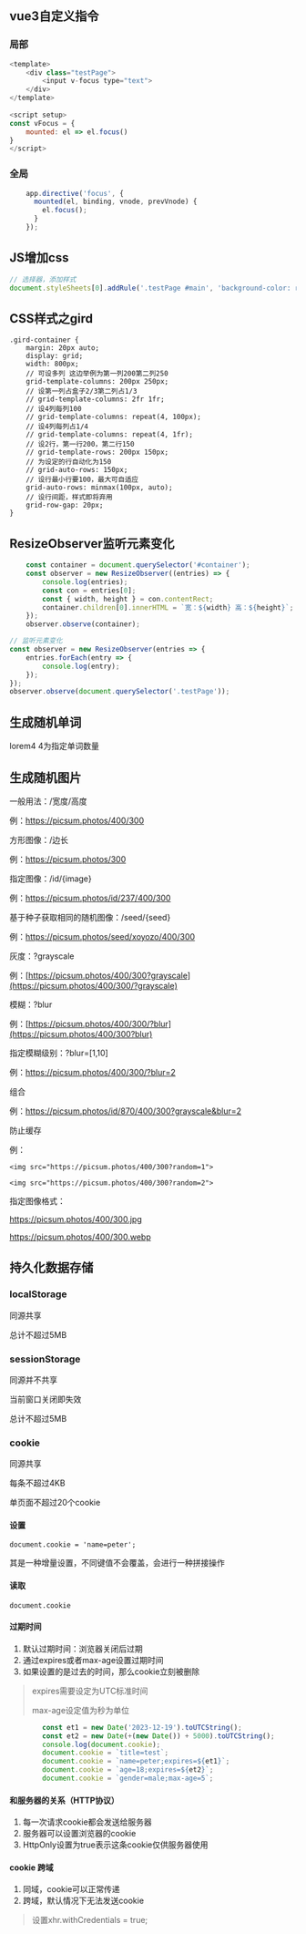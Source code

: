## vue3自定义指令

### 局部

```javascript
<template>
    <div class="testPage">
        <input v-focus type="text">
    </div>
</template>
  
<script setup>
const vFocus = {
    mounted: el => el.focus()
}
</script>
```

### 全局

```javascript
    app.directive('focus', {
      mounted(el, binding, vnode, prevVnode) {
        el.focus();
      }
    });
```

## JS增加css

```javascript
// 选择器，添加样式
document.styleSheets[0].addRule('.testPage #main', 'background-color: red;');
```

## CSS样式之gird

```
.gird-container {
    margin: 20px auto;
    display: grid;
    width: 800px;
    // 可设多列 这边举例为第一列200第二列250
    grid-template-columns: 200px 250px;
    // 设第一列占盒子2/3第二列占1/3
    // grid-template-columns: 2fr 1fr;
    // 设4列每列100
    // grid-template-columns: repeat(4, 100px);
    // 设4列每列占1/4
    // grid-template-columns: repeat(4, 1fr);
    // 设2行，第一行200，第二行150
    // grid-template-rows: 200px 150px;
    // 为设定的行自动化为150
    // grid-auto-rows: 150px;
    // 设行最小行要100，最大可自适应
    grid-auto-rows: minmax(100px, auto);
    // 设行间距，样式即将弃用
    grid-row-gap: 20px;
}
```

## ResizeObserver监听元素变化

```javascript
    const container = document.querySelector('#container');
    const observer = new ResizeObserver((entries) => {
        console.log(entries);
        const con = entries[0];
        const { width, height } = con.contentRect;
        container.children[0].innerHTML = `宽：${width} 高：${height}`;
    });
    observer.observe(container);
```

```javascript
// 监听元素变化
const observer = new ResizeObserver(entries => {
    entries.forEach(entry => {
        console.log(entry);
    });
});
observer.observe(document.querySelector('.testPage'));
```

## 生成随机单词
lorem4
4为指定单词数量

## 生成随机图片

一般用法：/宽度/高度

例：https://picsum.photos/400/300



方形图像：/边长

例：https://picsum.photos/300



指定图像：/id/{image}

例：https://picsum.photos/id/237/400/300



基于种子获取相同的随机图像：/seed/{seed}

例：https://picsum.photos/seed/xoyozo/400/300



灰度：?grayscale

例：[https://picsum.photos/400/300?grayscale](https://picsum.photos/400/300/?grayscale)



模糊：?blur

例：[https://picsum.photos/400/300/?blur](https://picsum.photos/400/300?blur)



指定模糊级别：?blur=[1,10]

例：https://picsum.photos/400/300/?blur=2



组合

例：https://picsum.photos/id/870/400/300?grayscale&blur=2



防止缓存

例：

`<img src="https://picsum.photos/400/300?random=1">`

`<img src="https://picsum.photos/400/300?random=2">`



指定图像格式：

https://picsum.photos/400/300.jpg

https://picsum.photos/400/300.webp



## 持久化数据存储

### localStorage

同源共享

总计不超过5MB

### sessionStorage

同源并不共享

当前窗口关闭即失效

总计不超过5MB

### cookie

同源共享

每条不超过4KB

单页面不超过20个cookie

#### 设置

`document.cookie = 'name=peter';`

其是一种增量设置，不同键值不会覆盖，会进行一种拼接操作

#### 读取

`document.cookie`

#### 过期时间

1. 默认过期时间：浏览器关闭后过期
2. 通过expires或者max-age设置过期时间
3. 如果设置的是过去的时间，那么cookie立刻被删除

> expires需要设定为UTC标准时间
>
> max-age设定值为秒为单位

```javascript
        const et1 = new Date('2023-12-19').toUTCString();
        const et2 = new Date(+(new Date()) + 5000).toUTCString();
        console.log(document.cookie);
        document.cookie = `title=test`;
        document.cookie = `name=peter;expires=${et1}`;
        document.cookie = `age=18;expires=${et2}`;
        document.cookie = `gender=male;max-age=5`;
```

#### 和服务器的关系（HTTP协议）

1. 每一次请求cookie都会发送给服务器
2. 服务器可以设置浏览器的cookie
3. HttpOnly设置为true表示这条cookie仅供服务器使用

#### cookie 跨域

1. 同域，cookie可以正常传递
2. 跨域，默认情况下无法发送cookie

> 设置xhr.withCredentials = true;